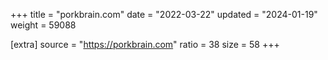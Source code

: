 +++
title = "porkbrain.com"
date = "2022-03-22"
updated = "2024-01-19"
weight = 59088

[extra]
source = "https://porkbrain.com"
ratio = 38
size = 58
+++
